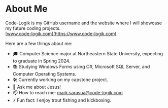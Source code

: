 # About Me


Code-Logik is my GitHub username and the website where I will showcase my future coding projects.  
[www.code-logik.com](https://www.code-logik.com)

Here are a few things about me:

- 🎓 Computer Science major at Northeastern State University, expecting to graduate in Spring 2024.
- 📚 Studying Windows Forms using C#, Microsoft SQL Server, and Computer Operating Systems.
- 🛠️ Currently working on my capstone project.
- 💬 Ask me about Jesus!
- 📫 How to reach me: mark.sarasua@code-logik.com
- ⚡ Fun fact: I enjoy trout fishing and kickboxing.

